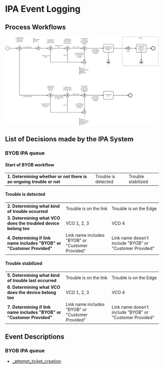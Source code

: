 # IPA Event Logging

## Process Workflows 
![](../../images/2-BYOB-IPA-queue.jpg)

## List of Decisions made by the IPA System
### BYOB IPA queue
#### Start of BYOB workflow

||||
|---------------------|----------------------|----------------------|
| **1. Determining whether or not there is an ongoing trouble or not** | Trouble is detected | Trouble stabilized |


#### Trouble is detected

||||
|---------------------|----------------------|----------------------|
| **2. Determining what kind of trouble occurred** | Trouble is on the link | Trouble is on the Edge |
| **3. Determining what VCO does the troubled device belong too** | VCO 1, 2, 3| VCO 4 |
| **4. Determining if link name includes "BYOB" or "Customer Provided"**| Link name includes "BYOB" or "Customer Provided" | Link name doesn't include "BYOB" or "Customer Provided" |

#### Trouble stabilized

||||
|---------------------|----------------------|----------------------|
| **5. Determining what kind of trouble last occurred** | Trouble is on the link | Trouble is on the Edge |
| **6. Determining what VCO does the device belong too** | VCO 1, 2, 3| VCO 4 |
| **7. Determining if link name includes "BYOB" or "Customer Provided"**| Link name includes "BYOB" or "Customer Provided" | Link name doesn't include "BYOB" or "Customer Provided" |

## Event Descriptions 
### BYOB IPA queue
* [_attempt_ticket_creation](../services/service-outage-monitor/actions/outage_monitoring/_attempt_ticket_creation.md)